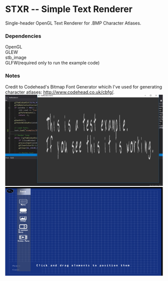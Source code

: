 # STXR -- Simple Text Renderer #  
Single-header OpenGL Text Renderer for .BMP Character Atlases.  

### Dependencies ###  
OpenGL  
GLEW  
stb_image  
GLFW(required only to run the example code)  

### Notes ###  
Credit to Codehead's Bitmap Font Generator whicih I've used for generating character atlases: http://www.codehead.co.uk/cbfg/.
![Alt text](screenshot_0.jpg?raw=true "STXR Example")
![Alt text](	5F291570-9369-4848-99DE-41D4248F2ECF.png?raw=true)
